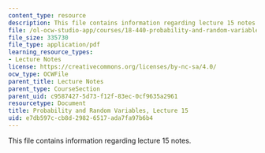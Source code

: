 ```yaml
---
content_type: resource
description: This file contains information regarding lecture 15 notes.
file: /ol-ocw-studio-app/courses/18-440-probability-and-random-variables-spring-2014/e7db597ccb8d29826517ada7fa97b6b4_MIT18_440S14_Lecture15.pdf
file_size: 335730
file_type: application/pdf
learning_resource_types:
- Lecture Notes
license: https://creativecommons.org/licenses/by-nc-sa/4.0/
ocw_type: OCWFile
parent_title: Lecture Notes
parent_type: CourseSection
parent_uid: c9587427-5d73-f12f-83ec-0cf9635a2961
resourcetype: Document
title: Probability and Random Variables, Lecture 15
uid: e7db597c-cb8d-2982-6517-ada7fa97b6b4
---
```

This file contains information regarding lecture 15 notes.